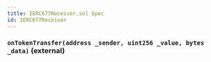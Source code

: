 ```yaml
---
title: IERC677Receiver.sol Spec
id: IERC677Receiver
---
```


### `onTokenTransfer(address _sender, uint256 _value, bytes _data)` (external)
